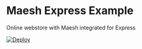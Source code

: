 # Maesh Express Example
Online webstore with Maesh integrated for Express


[![Deploy](https://www.herokucdn.com/deploy/button.svg)](https://heroku.com/deploy?template=https://github.com/maesh-payment/maesh-express-example/tree/main)
